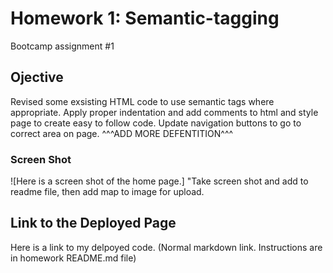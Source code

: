 # Homework 1: Semantic-tagging
Bootcamp assignment #1

## Ojective
Revised some exsisting HTML code to use semantic tags where appropriate. Apply proper indentation and add comments to html and style page to create easy to follow code. Update navigation buttons to go to correct area on page.
^^^ADD MORE DEFENTITION^^^

### Screen Shot
![Here is a screen shot of the home page.] "Take screen shot and add to readme file, then add map to image for upload.

## Link to the Deployed Page

Here is a link to my delpoyed code. (Normal markdown link. Instructions are in homework README.md file)

